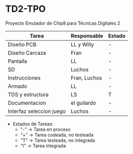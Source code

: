 # TD2-TPO
 Proyecto Emulador de Chip8 para Técnicas Digitales 2


|          Tarea           | Responsable  | Estado |
|--------------------------|--------------|--------|
|        Diseño PCB        |  LL y Willy  |   -    |
|      Diseño Carcaza      |     Fran     |   -    |
|         Pantalla         |      LL      |   -    |
|            SD            |    Luchos    |   -    |
|      Instrucciones       | Fran, Luchos |   -    |
|          Armado          |      LL      |   -    |
|     TDS y estructura     |      LS      |   T    |
|      Documentacion       |  el guilardo |   -    |
| Interfaz seleccion juego |    Luchos    |   -    |

- Estados de Tareas:
  - "-"	-> Tarea en proceso
  - "+"	-> Tarea codeada, no testeada	
  - "T"	-> Tarea testeada, no integrada
  - "I"	-> Tarea integrada